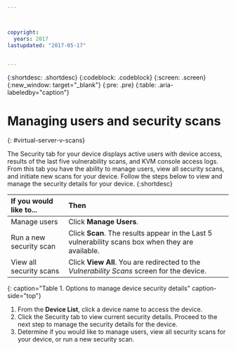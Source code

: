 ```yaml
---



copyright:
  years: 2017
lastupdated: "2017-05-17"


---
```


{:shortdesc: .shortdesc}
{:codeblock: .codeblock}
{:screen: .screen}
{:new_window: target="_blank"}
{:pre: .pre}
{:table: .aria-labeledby="caption"}

# Managing users and security scans
{: #virtual-server-v-scans}

The Security tab for your device displays active users with device access, results of the last five vulnerability scans, and KVM console access logs. From this tab you have the ability to manage users, view all security scans, and initiate new scans for your device. Follow the steps below to view and manage the security details for your device.
{:shortdesc}

 | If you would like to...   |  Then                                                                                                         |
 |:------------------------- |:--------------------------------------------------------------------------------------------------------------|
 |Manage users               | Click **Manage Users**.                                                                                       |
 |Run a new security scan    | Click **Scan**. The results appear in the Last 5 vulnerability scans box when they are available. |
 |View all security scans    | Click **View All**. You are redirected to the *Vulnerability Scans* screen for the device.                     |
 {: caption="Table 1. Options to manage device security details" caption-side="top"}
 
1. From the **Device List**, click a device name to access the device.
2. Click the Security tab to view current security details. Proceed to the next step to manage the security details for the device.
3. Determine if you would like to manage users, view all security scans for your device, or run a new security scan.
